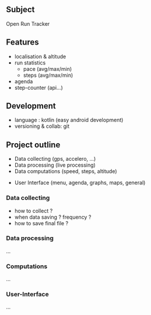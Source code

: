 ## Subject

Open Run Tracker

## Features

- localisation & altitude
- run statistics
	- pace (avg/max/min)
	- steps (avg/max/min)
- agenda
- step-counter (api...)

## Development

- language : kotlin (easy android development)
- versioning & collab: git

## Project outline

* Data collecting (gps, accelero, ...)
* Data processing (live processing)
* Data computations (speed, steps, altitude)
- User Interface (menu, agenda, graphs, maps, general)

### Data collecting

- how to collect ?
- when data saving ? frequency ?
- how to save final file ?

### Data processing

...

### Computations
...

### User-Interface
...




